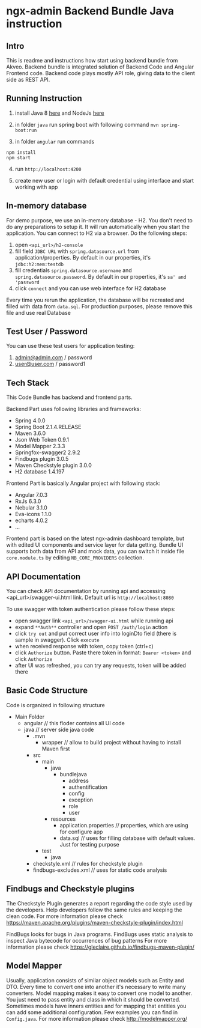 # ngx-admin Backend Bundle Java instruction

## Intro

This is readme and instructions how start using backend bundle from Akveo. Backend bundle is integrated solution of Backend Code and Angular Frontend code. Backend code plays mostly API role, giving data to the client side as REST API. 

## Running Instruction

1) install Java 8 [here](https://www.oracle.com/technetwork/java/javase/downloads/index.html) and NodeJs [here](https://nodejs.org/en/download/)

2) in folder `java` run spring boot with following command `mvn spring-boot:run`

3) in folder `angular` run commands 
```
npm install
npm start 
```

4) run `http://localhost:4200`

5) create new user or login with default credential using interface and start working with app

## In-memory database

For demo purpose, we use an in-memory database - H2. You don't need to do any preparations to setup it. It will run automatically when you start the application. You can connect to H2 via a browser. Do the following steps:

1) open `<api_url>/h2-console`
2) fill field `JDBC URL` with `spring.datasource.url` from application/properties. By default in our properties, it's `jdbc:h2:mem:testdb`
3) fill credentials `spring.datasource.username` and `spring.datasource.password`. By default in our properties, it's `sa' and 'password`
4) click `connect` and you can use web interface for H2 database

Every time you rerun the application, the database will be recreated and filled with data from `data.sql`. For production purposes, please remove this file and use real Database

## Test User / Password

You can use these test users for application testing:

1. admin@admin.com / password
2. user@user.com / password1

## Tech Stack

This Code Bundle has backend and frontend parts.

Backend Part uses following libraries and frameworks:

 - Spring 4.0.0
 - Spring Boot 2.1.4.RELEASE
 - Maven 3.6.0
 - Json Web Token 0.9.1
 - Model Mapper 2.3.3
 - Springfox-swagger2 2.9.2
 - Findbugs plugin 3.0.5
 - Maven Checkstyle plugin 3.0.0
 - H2 database 1.4.197


Frontend Part is basically Angular project with following stack:

 - Angular 7.0.3
 - RxJs 6.3.0
 - Nebular 3.1.0
 - Eva-icons 1.1.0
 - echarts 4.0.2
 - ...

Frontend part is based on the latest ngx-admin dashboard template, but with edited UI components and service layer for data getting. Bundle UI supports both data from API and mock data, you can switch it inside file `core.module.ts` by editing `NB_CORE_PROVIDERS` collection.

## API Documentation 

You can check API documentation by running api and accessing <api_url>/swagger-ui.html link. Default url is `http://localhost:8080`

To use swagger with token authentication please follow these steps:

 - open swagger link `<api_url>/swagger-ui.html` while running api
 - expand `**Auth**` controller and open `POST /auth/login` action
 - click `try out` and put correct user info into loginDto field (there is sample in swagger). Click `execute`
 - when received response with token, copy token (ctrl+c)
 - click `Authorize` button. Paste there token in format: `Bearer <token>` and click `Authorize` 
 - after UI was refreshed, you can try any requests, token will be added there


## Basic Code Structure

Code is organized in following structure

 - Main Folder
    - angular // this floder contains all UI code
    - java // server side java code
        - .mvn
            - wrapper // allow to build project without having to install Maven first
        - src
            - main
                - java
                    - bundlejava
                        - address
                        - authentification
                        - config
                        - exception
                        - role
                        - user
                - resources 
                    - application.properties // properties, which are using for configure app
                    - data.sql // uses for filling database with default values. Just for testing purpose
            - test
                - java 
        - checkstyle.xml // rules for checkstyle plugin
        - findbugs-excludes.xml // uses for static code analysis

## Findbugs and Checkstyle plugins

The Checkstyle Plugin generates a report regarding the code style used by the developers. Help developers follow the same rules and keeping the clean code.
For more information please check https://maven.apache.org/plugins/maven-checkstyle-plugin/index.html

FindBugs looks for bugs in Java programs. FindBugs uses static analysis to inspect Java bytecode for occurrences of bug patterns
For more information please check https://gleclaire.github.io/findbugs-maven-plugin/

## Model Mapper

Usually, application consists of similar object models such as Entity and DTO. Every time to convert one into another it's necessary to write many converters. Model mapping makes it easy to convert one model to another. You just need to pass entity and class in which it should be converted. Sometimes models have inners entities and for mapping that entities you can add some additional configuration. Few examples you can find in `Config.java`.
For more information please check http://modelmapper.org/
